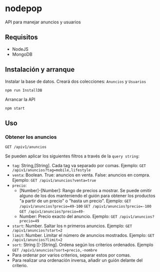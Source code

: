 # nodepop
API para manejar anuncios y usuarios

## Requisitos
- NodeJS
- MongoDB

## Instalación y arranque

Instalar la base de datos. Creará dos colecciones: `Anuncios` y `Usuarios`
```
npm run InstallDB
```

Arrancar la API
```
npm start
```

## Uso

### Obtener los anuncios
```
GET /apiv1/anuncios
```
Se pueden aplicar los siguientes filtros a través de la `query string`:
- `tag`: String,[String]. Cada tag va separado por comas. Ejemplo: `GET /apiv1/anuncios?tag=mobile,lifestyle`
- `venta`: Boolean. True: anuncios en venta. False: anuncios en compra. Ejemplo: `GET /apiv1/anuncios?venta=true`
- `precio`:
  - [Number]-[Number]: Rango de precios a mostrar. Se puede omitir alguno de los dos manteniendo el guión para obtener los productos "a partir de un precio" o "hasta un precio". Ejemplo: `GET /apiv1/anuncios?precio=49-100` `GET /apiv1/anuncios?precio=-100` `GET /apiv1/anuncios?precio=49-`
  - Number: Precio exacto del anuncio. Ejemplo: `GET /apiv1/anuncios?precio=49`
- `start`: Number. Saltar los n primeros anuncios. Ejemplo: `GET /apiv1/anuncios?start=2`
- `limit`: Number. Limitar el número de anuncios mostrados. Ejemplo: `GET /apiv1/anuncios?limit=2`
- `sort`: String [[-]String]. Ordena según los criterios ordenados. Ejemplo `GET /apiv1/anuncios?sort=precio,-nombre`
 - Para ordenar por varios criterios, separar estos por comas.
 - Para realizar una ordenación inversa, añadir un guión delante del criterio.
